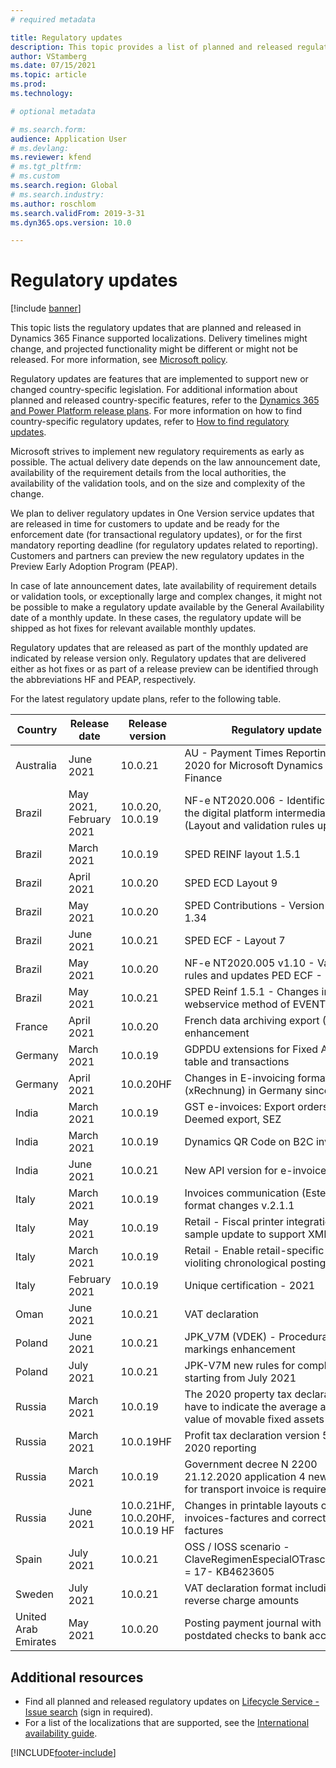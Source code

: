 ```yaml
---
# required metadata

title: Regulatory updates
description: This topic provides a list of planned and released regulatory updates for Microsoft Dynamics 365 Finance.
author: VStamberg
ms.date: 07/15/2021
ms.topic: article
ms.prod: 
ms.technology: 

# optional metadata

# ms.search.form:
audience: Application User
# ms.devlang: 
ms.reviewer: kfend
# ms.tgt_pltfrm: 
# ms.custom
ms.search.region: Global
# ms.search.industry: 
ms.author: roschlom
ms.search.validFrom: 2019-3-31
ms.dyn365.ops.version: 10.0

---
```


# Regulatory updates

[!include [banner](../includes/banner.md)]

This topic lists the regulatory updates that are planned and released in Dynamics 365 Finance supported localizations. Delivery timelines might change, and projected functionality might be different or might not be released. For more information, see [Microsoft policy](https://go.microsoft.com/fwlink/p/?linkid=2007332). 

Regulatory updates are features that are implemented to support new or changed country-specific legislation. For additional information about planned and released country-specific features, refer to the [Dynamics 365 and Power Platform release plans](/business-applications-release-notes/index). For more information on how to find country-specific regulatory updates, refer to [How to find regulatory updates](/localizations/search-for-regulatory-updates.md).

Microsoft strives to implement new regulatory requirements as early as possible. The actual delivery date depends on the law announcement date, availability of the requirement details from the local authorities, the availability of the validation tools, and on the size and complexity of the change.

We plan to deliver regulatory updates in One Version service updates that are released in time for customers to update and be ready for the enforcement date (for transactional regulatory updates), or for the first mandatory reporting deadline (for regulatory updates related to reporting). Customers and partners can preview the new regulatory updates in the Preview Early Adoption Program (PEAP).

In case of late announcement dates, late availability of requirement details or validation tools, or exceptionally large and complex changes, it might not be possible to make a regulatory update available by the General Availability date of a monthly update. In these cases, the regulatory update will be shipped as hot fixes for relevant available monthly updates.

Regulatory updates that are released as part of the monthly updated are indicated by release version only. Regulatory updates that are delivered either as hot fixes or as part of a release preview can be identified through the abbreviations HF and PEAP, respectively. 

For the latest regulatory update plans, refer to the following table.   

|Country|Release date|Release version|Regulatory update|
|--------------------|---------------|-------|-------| 
|      Australia         |   June 2021      | 10.0.21      |   AU - Payment Times Reporting Bill 2020 for Microsoft Dynamics 365 Finance   |
|      Brazil         |   May 2021, February 2021      | 10.0.20, 10.0.19      |   NF-e NT2020.006  - Identification of the digital platform intermediary (Layout and validation rules updates)   |
|      Brazil         |   March 2021         | 10.0.19         |    SPED REINF layout 1.5.1  |
|      Brazil         |   April 2021         | 10.0.20        |    SPED ECD Layout 9  |
|      Brazil         |   May 2021         | 10.0.20         |    SPED Contributions - Version Guide 1.34  |
|      Brazil         |   June 2021         | 10.0.21         |    SPED ECF - Layout 7  |
|      Brazil         |   May 2021         | 10.0.20         |    NF-e NT2020.005  v1.10 - Validation rules and updates PED ECF - Layout 7  |
|      Brazil         |   May 2021         | 10.0.21         |    SPED Reinf 1.5.1 - Changes in webservice method of EVENT 5011  |
|      France        |   April 2021       | 10.0.20      |   French data archiving export (FEC) enhancement  |
|      Germany        |   March 2021       | 10.0.19      |   GDPDU extensions for Fixed Assets table and transactions  |
|      Germany        |   April 2021       | 10.0.20HF      |   Changes in E-invoicing format (xRechnung) in Germany since 2021  |
|      India         |   March 2021      | 10.0.19      |   GST e-invoices: Export orders, Deemed export, SEZ  |
|      India         |   March 2021      | 10.0.19      |   Dynamics QR Code on B2C invoice  |
|      India         |   June 2021      | 10.0.21      |   New API version for e-invoice (v.1.04)  |
|      Italy         |   March 2021      | 10.0.19      |   Invoices communication (Esterometro) format changes v.2.1.1  |
|      Italy        |   May 2021      | 10.0.19      |   Retail - Fiscal printer integration sample update to support XML RT 2.0  |
|      Italy         |   March 2021      | 10.0.19      |   Retail - Enable retail-specific invoices violiting chronological posting  |
|      Italy         |   February 2021      | 10.0.19      |   Unique certification - 2021  |
|      Oman         |   June 2021      | 10.0.21      |   VAT declaration  |
|      Poland          |   June 2021     | 10.0.21     |   JPK_V7M (VDEK) - Procedural markings enhancement |
|      Poland          |   July 2021     | 10.0.21     |   JPK-V7M new rules for completing starting from July 2021 |
|      Russia          |   March 2021     | 10.0.19    |   The 2020 property tax declaration will have to indicate the average annual value of movable fixed assets|
|      Russia          |   March 2021     | 10.0.19HF    |   Profit tax declaration version 5.09 for 2020 reporting|
|      Russia          |   March 2021     | 10.0.19    |   Government decree N 2200 21.12.2020 application 4 new forma for transport invoice is required|
|      Russia          |   June 2021     | 10.0.21HF, 10.0.20HF, 10.0.19 HF    |   Changes in printable layouts of invoices-factures and corrective factures|
|      Spain          |   July 2021     | 10.0.21    |    OSS / IOSS scenario - ClaveRegimenEspecialOTrascendencia = 17- KB4623605|
|      Sweden          |   July 2021     | 10.0.21    |    VAT declaration format including reverse charge amounts|
|      United Arab Emirates   |   May 2021     | 10.0.20    |   Posting payment journal with postdated checks to bank account |



## Additional resources
- Find all planned and released regulatory updates on [Lifecycle Service - Issue search](https://lcs.dynamics.com/Logon/Index) (sign in required).
- For a list of the localizations that are supported, see the [International availability guide](https://aka.ms/dynamics_365_international_availability_deck).



[!INCLUDE[footer-include](../../includes/footer-banner.md)]
